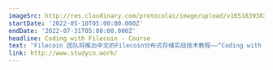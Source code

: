 ```yaml
---
imageSrc: http://res.cloudinary.com/protocolai/image/upload/v1651839383/hackathons/dtx9dawrwsumq7jfpvru.jpg
startDate: '2022-05-10T05:00:00.000Z'
endDate: '2022-07-31T05:00:00.000Z'
headline: Coding with Filecoin - Course
text: "Filecoin 团队将推出中文的Filecoin分布式存储实战技术教程——“Coding with Filecoin/”，该课程将从5月10号开始，为期8周共10门课，将有来自Filecoin生态的杰出开发者进行手把手代码教学，课程结束后将进行一场为期30天、线上线下相结合的Filecoin黑客松Hackathon大赛，欢迎大家积极参与!"
link: http://www.studycn.work/
---
```

